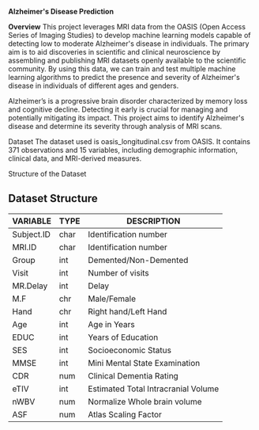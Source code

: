 __Alzheimer's Disease Prediction__

__Overview__
This project leverages MRI data from the OASIS (Open Access Series of Imaging Studies) to develop machine learning models capable of detecting low to moderate Alzheimer's disease in individuals. The primary aim is to aid discoveries in scientific and clinical neuroscience by assembling and publishing MRI datasets openly available to the scientific community. By using this data, we can train and test multiple machine learning algorithms to predict the presence and severity of Alzheimer's disease in individuals of different ages and genders.

Alzheimer’s is a progressive brain disorder characterized by memory loss and cognitive decline. Detecting it early is crucial for managing and potentially mitigating its impact. This project aims to identify Alzheimer's disease and determine its severity through analysis of MRI scans.

Dataset
The dataset used is oasis_longitudinal.csv from OASIS. It contains 371 observations and 15 variables, including demographic information, clinical data, and MRI-derived measures.

Structure of the Dataset

## Dataset Structure

| VARIABLE  | TYPE | DESCRIPTION                                      |
|-----------|------|--------------------------------------------------|
| Subject.ID| char | Identification number                             |
| MRI.ID    | char | Identification number                             |
| Group     | int  | Demented/Non-Demented                             |
| Visit     | int  | Number of visits                                  |
| MR.Delay  | int  | Delay                                             |
| M.F       | chr  | Male/Female                                       |
| Hand      | chr  | Right hand/Left Hand                              |
| Age       | int  | Age in Years                                      |
| EDUC      | int  | Years of Education                                |
| SES       | int  | Socioeconomic Status                              |
| MMSE      | int  | Mini Mental State Examination                     |
| CDR       | num  | Clinical Dementia Rating                          |
| eTIV      | int  | Estimated Total Intracranial Volume               |
| nWBV      | num  | Normalize Whole brain volume                      |
| ASF       | num  | Atlas Scaling Factor                              |


